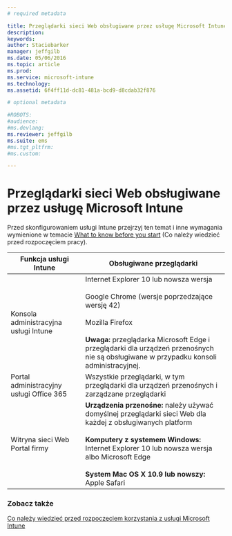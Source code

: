 ```yaml
---
# required metadata

title: Przeglądarki sieci Web obsługiwane przez usługę Microsoft Intune | Microsoft Intune
description:
keywords:
author: Staciebarker
manager: jeffgilb
ms.date: 05/06/2016
ms.topic: article
ms.prod:
ms.service: microsoft-intune
ms.technology:
ms.assetid: 6f4ff11d-dc81-481a-bcd9-d8cdab32f876

# optional metadata

#ROBOTS:
#audience:
#ms.devlang:
ms.reviewer: jeffgilb
ms.suite: ems
#ms.tgt_pltfrm:
#ms.custom:

---
```


# Przeglądarki sieci Web obsługiwane przez usługę Microsoft Intune

Przed skonfigurowaniem usługi Intune przejrzyj ten temat i inne wymagania wymienione w temacie [What to know before you start](what-to-know-before-you-start-microsoft-intune.md) (Co należy wiedzieć przed rozpoczęciem pracy).

|Funkcja usługi Intune |Obsługiwane przeglądarki|
|---------|---------|
|Konsola administracyjna usługi Intune     |  Internet Explorer 10 lub nowsza wersja<br /><br />Google Chrome (wersje poprzedzające wersję 42)<br /><br />Mozilla Firefox <br /><br />**Uwaga:** przeglądarka Microsoft Edge i przeglądarki dla urządzeń przenośnych nie są obsługiwane w przypadku konsoli administracyjnej.                      
|Portal administracyjny usługi Office 365     |Wszystkie przeglądarki, w tym przeglądarki dla urządzeń przenośnych i zarządzane przeglądarki  |
|Witryna sieci Web Portal firmy     |**Urządzenia przenośne:** należy używać domyślnej przeglądarki sieci Web dla każdej z obsługiwanych platform   <br /><br />**Komputery z systemem Windows:** Internet Explorer 10 lub nowsza wersja albo Microsoft Edge<br /><br />**System Mac OS X 10.9 lub nowszy:** Apple Safari    |


### Zobacz także
[Co należy wiedzieć przed rozpoczęciem korzystania z usługi Microsoft Intune](what-to-know-before-you-start-microsoft-intune.md)




<!--HONumber=Jun16_HO3-->


